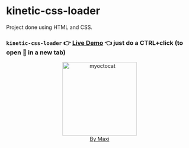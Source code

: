 # kinetic-css-loader

Project done using HTML and CSS.

### `kinetic-css-loader` :point_right: [Live Demo](https://maxi69k.github.io/kinetic-css-loader) :point_left: just do a CTRL+click (to open :link: in a new tab)

<div align="center">
<img src="https://myoctocat.com/assets/images/base-octocat.svg" alt="myoctocat" width="200">
</div>

<div align="center">
<a href="https://webdizajnmaxi.eu.org">By Maxi</a>
</div>
